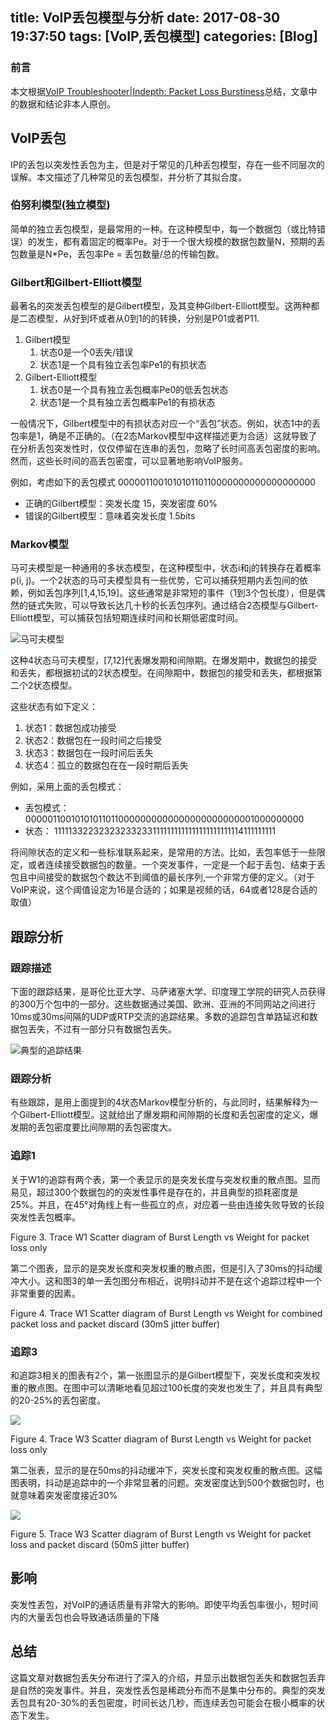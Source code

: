 title: VoIP丢包模型与分析
date: 2017-08-30 19:37:50
tags: [VoIP,丢包模型]
categories: [Blog]
---
### 前言
本文根据[VoIP Troubleshooter|Indepth: Packet Loss Burstiness](http://www.voiptroubleshooter.com/indepth/burstloss.html)总结，文章中的数据和结论非本人原创。

## VoIP丢包
IP的丢包以突发性丢包为主，但是对于常见的几种丢包模型，存在一些不同层次的误解。本文描述了几种常见的丢包模型，并分析了其拟合度。

<!-- more -->

### 伯努利模型(独立模型)
简单的独立丢包模型，是最常用的一种。在这种模型中，每一个数据包（或比特错误）的发生，都有着固定的概率Pe。对于一个很大规模的数据包数量N，预期的丢包数量是N*Pe，丢包率Pe = 丢包数量/总的传输包数。

### Gilbert和Gilbert-Elliott模型
最著名的突发丢包模型的是Gilbert模型，及其变种Gilbert-Elliott模型。这两种都是二态模型，从好到坏或者从0到1的的转换，分别是P01或者P11.

1. Gilbert模型
    1. 状态0是一个0丢失/错误
    2. 状态1是一个具有独立丢包率Pe1的有损状态
2. Gilbert-Elliott模型
    1. 状态0是一个具有独立丢包概率Pe0的低丢包状态
    2. 状态1是一个具有独立丢包概率Pe1的有损状态
    
一般情况下，Gilbert模型中的有损状态对应一个“丢包”状态。例如，状态1中的丢包率是1，确是不正确的。（在2态Markov模型中这样描述更为合适）这就导致了在分析丢包突发性时，仅仅停留在连串的丢包，忽略了长时间高丢包密度的影响。然而，这些长时间的高丢包密度，可以显著地影响VoIP服务。

例如，考虑如下的丢包模式 000001100101010110110000000000000000000

* 正确的Gilbert模型：突发长度 15，突发密度 60%
* 错误的Gilbert模型：意味着突发长度 1.5bits

### Markov模型
马可夫模型是一种通用的多状态模型，在这种模型中，状态i和j的转换存在着概率p(i, j)。一个2状态的马可夫模型具有一些优势，它可以捕获短期内丢包间的依赖，例如丢包序列[1,4,15,19]。这些通常是非常短的事件（1到3个包长度），但是偶然的链式失败，可以导致长达几十秒的长丢包序列。通过结合2态模型与Gilbert-Elliott模型，可以捕获包括短期连续时间和长期低密度时间。

![马可夫模型](http://data.xuxinting.cn/xuxinting/2017-08-30/markov-model.jpg)

这种4状态马可夫模型，[7,12]代表爆发期和间隙期。在爆发期中，数据包的接受和丢失，都根据初试的2状态模型。在间隙期中，数据包的接受和丢失，都根据第二个2状态模型。

这些状态有如下定义：
1. 状态1：数据包成功接受
2. 状态2：数据包在一段时间之后接受
3. 状态3：数据包在一段时间后丢失
4. 状态4：孤立的数据包在在一段时期后丢失

例如，采用上面的丢包模式：

* 丢包模式：000001100101010110110000000000000000000000001000000000
* 状态：    111113322323232332331111111111111111111111114111111111

将间隙状态的定义和一些标准联系起来，是常用的方法。比如，丢包率低于一些限定，或者连续接受数据包的数量。一个突发事件，一定是一个起于丢包、结束于丢包且中间接受的数据包个数达不到阈值的最长序列,一个非常方便的定义。（对于VoIP来说，这个阈值设定为16是合适的；如果是视频的话，64或者128是合适的取值）

## 跟踪分析
### 跟踪描述
下面的跟踪结果，是哥伦比亚大学、马萨诸塞大学、印度理工学院的研究人员获得的300万个包中的一部分。这些数据通过美国、欧洲、亚洲的不同网站之间进行10ms或30ms间隔的UDP或RTP交流的追踪结果。多数的追踪包含单路延迟和数据包丢失，不过有一部分只有数据包丢失。

![典型的追踪结果](http://data.xuxinting.cn/xuxinting/2017-08-30/trace_example.jpg)

### 跟踪分析
有些跟踪，是用上面提到的4状态Markov模型分析的，与此同时，结果解释为一个Gilbert-Elliott模型。这就给出了爆发期和间隙期的长度和丢包密度的定义，爆发期的丢包密度要比间隙期的丢包密度大。

### 追踪1

关于W1的追踪有两个表，第一个表显示的是突发长度与突发权重的散点图。显而易见，超过300个数据包的的突发性事件是存在的，并且典型的损耗密度是25%。并且，在45°对角线上有一些孤立的点，对应着一些由连接失败导致的长段突发性丢包概率。

[](http://data.xuxinting.cn/xuxinting/2017-08-30/trace_w1_dist.jpg)

Figure 3. Trace W1 Scatter diagram of Burst Length vs Weight for packet loss only

第二个图表，显示的是突发长度和突发权重的散点图，但是引入了30ms的抖动缓冲大小。这和图3的单一丢包图分布相近，说明抖动并不是在这个追踪过程中一个非常重要的因素。

[](http://data.xuxinting.cn/xuxinting/2017-08-30/trace_w1_lossdisc.jpg)

Figure 4. Trace W1 Scatter diagram of Burst Length vs Weight for combined packet loss and packet discard (30mS jitter buffer)
 

### 追踪3
和追踪3相关的图表有2个，第一张图显示的是Gilbert模型下，突发长度和突发权重的散点图。在图中可以清晰地看见超过100长度的突发也发生了，并且具有典型的20-25%的丢包密度。

![](http://data.xuxinting.cn/xuxinting/2017-08-30/trace_w3_loss.jpg)

Figure 4. Trace W3 Scatter diagram of Burst Length vs Weight for packet loss only

第二张表，显示的是在50ms的抖动缓冲下，突发长度和突发权重的散点图。这幅图表明，抖动是追踪中的一个非常显著的问题。突发密度达到500个数据包时，也就意味着突发密度接近30%

![](http://data.xuxinting.cn/xuxinting/2017-08-30/trace_w3_lossdisc.jpg)

Figure 5. Trace W3 Scatter diagram of Burst Length vs Weight for packet loss and packet discard (50mS jitter buffer)

## 影响
突发性丢包，对VoIP的通话质量有非常大的影响。即使平均丢包率很小，短时间内的大量丢包也会导致通话质量的下降

## 总结

这篇文章对数据包丢失分布进行了深入的介绍，并显示出数据包丢失和数据包丢弃是自然的突发事件。并且，突发性丢包是稀疏分布而不是集中分布的。典型的突发丢包具有20-30%的丢包密度，时间长达几秒，而连续丢包可能会在极小概率的状态下发生。
